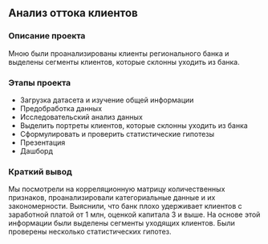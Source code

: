 ## Анализ оттока клиентов
### Описание проекта
Мною были проанализированы клиенты регионального банка и выделены сегменты клиентов, которые склонны уходить из банка.
### Этапы проекта
- Загрузка датасета и изучение общей информации
- Предобработка данных
- Исследовательский анализ данных
- Выделить портреты клиентов, которые склонны уходить из банка
- Сформулировать и проверить статистические гипотезы
- Презентация
- Дашборд
### Краткий вывод
Мы посмотрели на корреляционную матрицу количественных признаков, проанализировали категориальные данные и их закономерности. Выяснили, что банк плохо удерживает клиентов с заработной платой от 1 млн, оценкой капитала 3 и выше. На основе этой информации были выделены сегменты уходящих клиентов. Были проверены несколько статистических гипотез.
